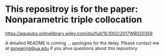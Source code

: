 # This repositroy is for the paper: Nonparametric triple collocation
https://agupubs.onlinelibrary.wiley.com/doi/full/10.1002/2017WR020359

A detailed README is coming ... apologies for the delay. Please contact me at gsnearing@ua.edu if you ahve questions about this repository.
